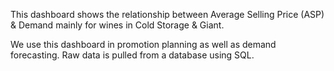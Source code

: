 This dashboard shows the relationship between Average Selling Price (ASP) & Demand mainly for wines in Cold Storage & Giant.

We use this dashboard in promotion planning as well as demand forecasting. Raw data is pulled from a database using SQL.
